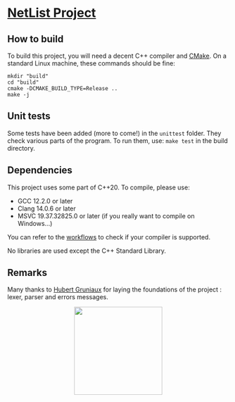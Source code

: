 # [NetList Project](https://github.com/desfreng/netlist/tree/gabriel)

## How to build

To build this project, you will need a decent C++ compiler and [CMake](https://cmake.org/).
On a standard Linux machine, these commands should be fine:


```shell
mkdir "build"
cd "build"
cmake -DCMAKE_BUILD_TYPE=Release ..
make -j
```

## Unit tests

Some tests have been added (more to come!) in the `unittest` folder. 
They check various parts of the program. 
To run them, use: `make test` in the build directory.

## Dependencies

This project uses some part of C++20. To compile, please use:

- GCC 12.2.0 or later
- Clang 14.0.6 or later
- MSVC 19.37.32825.0 or later (if you really want to compile on Windows...)

You can refer to the [workflows](https://github.com/desfreng/netlist/actions) to check if
your compiler is supported. 

No libraries are used except the C++ Standard Library.

## Remarks

Many thanks to [Hubert Gruniaux](https://github.com/hgruniaux) for laying the foundations
of the project : lexer, parser and errors messages.

<p align="center">
  <img src="https://github.com/desfreng/netlist/assets/125741538/7d4473a0-a21d-407c-87c8-1ed4e4308624" width="200"/>
</p>
